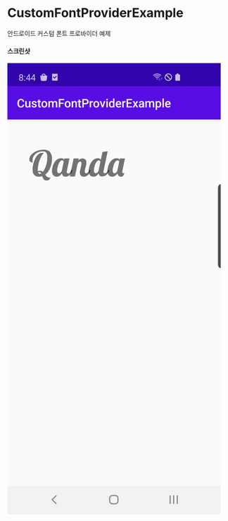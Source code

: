 # CustomFontProviderExample
안드로이드 커스텀 폰트 프로바이더 예제

#### 스크린샷

![Screenshot](screenshots/screenshot.png)